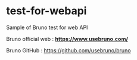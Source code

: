 # test-for-webapi
Sample of Bruno test for web API

Bruno official web : **https://www.usebruno.com/**  

Bruno GitHub : https://github.com/usebruno/bruno
